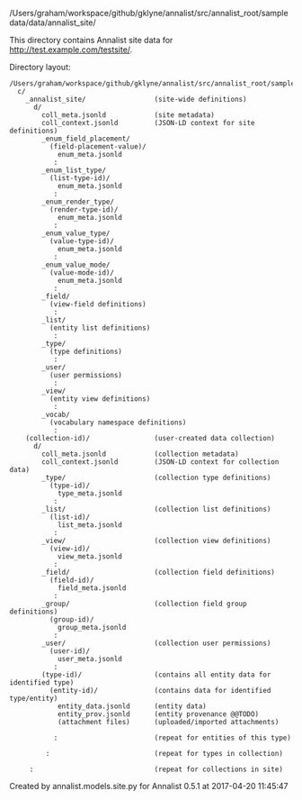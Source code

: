 /Users/graham/workspace/github/gklyne/annalist/src/annalist_root/sampledata/data/annalist_site/

This directory contains Annalist site data for http://test.example.com/testsite/.

Directory layout:

    /Users/graham/workspace/github/gklyne/annalist/src/annalist_root/sampledata/data/annalist_site/
      c/
        _annalist_site/                 (site-wide definitions)
          d/
            coll_meta.jsonld            (site metadata)
            coll_context.jsonld         (JSON-LD context for site definitions)
            _enum_field_placement/
              (field-placement-value)/
                enum_meta.jsonld
               :
            _enum_list_type/
              (list-type-id)/
                enum_meta.jsonld
               :
            _enum_render_type/
              (render-type-id)/
                enum_meta.jsonld
               :
            _enum_value_type/
              (value-type-id)/
                enum_meta.jsonld
               :
            _enum_value_mode/
              (value-mode-id)/
                enum_meta.jsonld
               :
            _field/
              (view-field definitions)
               :
            _list/
              (entity list definitions)
               :
            _type/
              (type definitions)
               :
            _user/
              (user permissions)
               :
            _view/
              (entity view definitions)
               :
            _vocab/
              (vocabulary namespace definitions)
               :
        (collection-id)/                (user-created data collection)
          d/
            coll_meta.jsonld            (collection metadata)
            coll_context.jsonld         (JSON-LD context for collection data)
            _type/                      (collection type definitions)
              (type-id)/
                type_meta.jsonld
               :
            _list/                      (collection list definitions)
              (list-id)/
                list_meta.jsonld
               :
            _view/                      (collection view definitions)
              (view-id)/
                view_meta.jsonld
               :
            _field/                     (collection field definitions)
              (field-id)/
                field_meta.jsonld
               :
            _group/                     (collection field group definitions)
              (group-id)/
                group_meta.jsonld
               :
            _user/                      (collection user permissions)
              (user-id)/
                user_meta.jsonld
               :
            (type-id)/                  (contains all entity data for identified type)
              (entity-id)/              (contains data for identified type/entity)
                entity_data.jsonld      (entity data)
                entity_prov.jsonld      (entity provenance @@TODO)
                (attachment files)      (uploaded/imported attachments)

               :                        (repeat for entities of this type)

             :                          (repeat for types in collection)

         :                              (repeat for collections in site)

Created by annalist.models.site.py
for Annalist 0.5.1 at 2017-04-20 11:45:47


